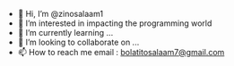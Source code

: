 - 👋 Hi, I’m @zinosalaam1
- 👀 I’m interested in impacting the programming world
- 🌱 I’m currently learning ...
- 💞️ I’m looking to collaborate on ...
- 📫 How to reach me email : bolatitosalaam7@gmail.com 

<!---
zinosalaam1/zinosalaam1 is a ✨ special ✨ repository because its `README.md` (this file) appears on your GitHub profile.
You can click the Preview link to take a look at your changes.
--->
